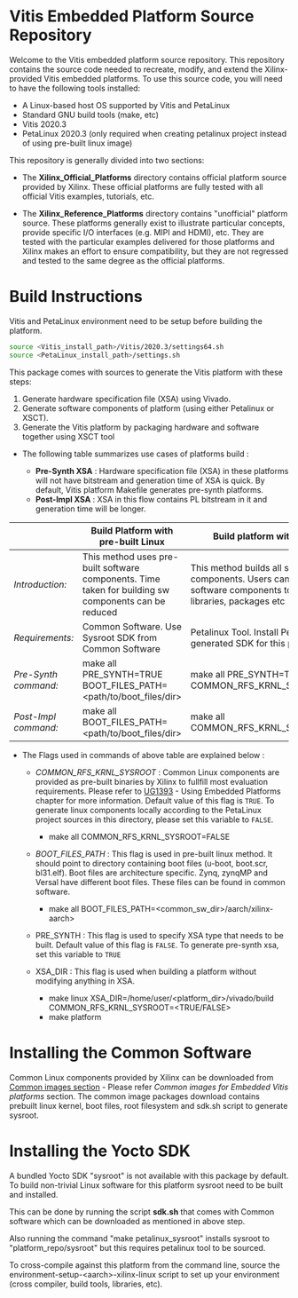 Vitis Embedded Platform Source Repository
=========================================

Welcome to the Vitis embedded platform source repository. This repository contains the
source code needed to recreate, modify, and extend the Xilinx-provided Vitis embedded
platforms. To use this source code, you will need to have the following tools installed:

- A Linux-based host OS supported by Vitis and PetaLinux
- Standard GNU build tools (make, etc)
- Vitis 2020.3
- PetaLinux 2020.3 (only required when creating petalinux project instead of using pre-built linux image)

This repository is generally divided into two sections:

- The **Xilinx_Official_Platforms** directory contains official platform source provided by
  Xilinx. These official platforms are fully tested with all official Vitis examples, tutorials,
  etc.

- The **Xilinx_Reference_Platforms** directory contains "unofficial" platform source. These
  platforms generally exist to illustrate particular concepts, provide specific I/O interfaces
  (e.g. MIPI and HDMI), etc. They are tested with the particular examples delivered for those
  platforms and Xilinx makes an effort to ensure compatibility, but they are not regressed
  and tested to the same degree as the official platforms.

# Build Instructions

  Vitis and PetaLinux environment need to be setup before building the platform.

  ```bash
  source <Vitis_install_path>/Vitis/2020.3/settings64.sh
  source <PetaLinux_install_path>/settings.sh
  ```
  This package comes with sources to generate the Vitis platform with these steps:

  1. Generate hardware specification file (XSA) using Vivado.
  2. Generate software components of platform (using either Petalinux or XSCT).
  3. Generate the Vitis platform by packaging hardware and software together using XSCT tool


  - The following table summarizes use cases of platforms build :
    
    - **Pre-Synth XSA** : Hardware specification file (XSA) in these platforms will not have bitstream and generation time of XSA   is quick. By default, Vitis platform Makefile generates pre-synth platforms.
    - **Post-Impl XSA** : XSA in this flow contains PL bitstream in it and generation time will be longer.

  |     | Build Platform with pre-built Linux | Build platform with petalinux |
  | --- | --- | --- |
  | *Introduction:* | This method uses pre-built software components. Time taken for building sw components can be reduced | This method builds all software components. Users can customise software components to have additional libraries, packages etc |
  | *Requirements:* | Common Software. Use Sysroot SDK from Common Software | Petalinux Tool. Install PetaLinux generated SDK for this project |
  | *Pre-Synth command:* | make all PRE_SYNTH=TRUE BOOT_FILES_PATH=\<path/to/boot_files/dir> | make all PRE_SYNTH=TRUE COMMON_RFS_KRNL_SYSROOT=FALSE |
  | *Post-Impl command:* | make all BOOT_FILES_PATH=\<path/to/boot_files/dir> | make all COMMON_RFS_KRNL_SYSROOT=FALSE |

  - The Flags used in commands of above table are explained below :

    - *COMMON_RFS_KRNL_SYSROOT* : Common Linux components are provided as pre-built binaries by Xilinx to fullfill most evaluation requirements. Please refer to [UG1393](https://www.xilinx.com/html_docs/xilinx2020_3/vitis_doc/kme1569523964461.html) - Using Embedded Platforms chapter for more information. Default value of this flag is `TRUE`. To generate linux components locally according to the PetaLinux project sources in this directory, please set this variable to `FALSE`.
      - make all COMMON_RFS_KRNL_SYSROOT=FALSE
    
    - *BOOT_FILES_PATH* : This flag is used in pre-built linux method. It should point to directory containing boot files (u-boot, boot.scr, bl31.elf). Boot files are architecture specific. Zynq, zynqMP and Versal have different boot files. These files can be found in common software.
      - make all BOOT_FILES_PATH=<common_sw_dir>/aarch/xilinx-aarch>
    
    - PRE_SYNTH : This flag is used to specify XSA type that needs to be built. Default value of this flag is `FALSE`. To generate pre-synth xsa, set this variable to `TRUE`
    
    - XSA_DIR : This flag is used when building a platform without modifying anything in XSA.    
      - make linux XSA_DIR=/home/user/<platform_dir>/vivado/build COMMON_RFS_KRNL_SYSROOT=<TRUE/FALSE>
      - make platform

# Installing the Common Software

Common Linux components provided by Xilinx can be downloaded from [Common images section](https://www.xilinx.com/support/download/index.html/content/xilinx/en/downloadNav/embedded-design-tools.html) - Please refer *Common images for Embedded Vitis platforms* section. The common image packages download contains prebuilt linux kernel, boot files, root filesystem and sdk.sh script to generate sysroot.

# Installing the Yocto SDK

A bundled Yocto SDK "sysroot" is not available with this package by default. To build non-trivial Linux software for this platform sysroot need to be built and installed.

This can be done by running the script **sdk.sh** that comes with Common software which can be downloaded as mentioned in above step. 

Also running the command "make petalinux_sysroot" installs sysroot to "platform_repo/sysroot" but this requires petalinux tool to be sourced.

To cross-compile against this platform from the command line, source the environment-setup-\<aarch>-xilinx-linux script to set up your environment (cross compiler, build tools, libraries, etc).
